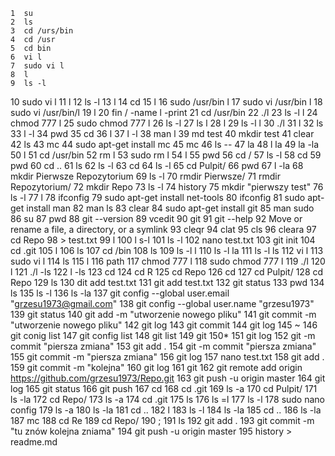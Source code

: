     1  su
    2  ls
    3  cd /urs/bin
    4  cd /usr
    5  cd bin
    6  vi l
    7  sudo vi l
    8  l
    9  ls -l
   10  sudo vi l
   11  l
   12  ls -l
   13  l
   14  cd
   15  l
   16  sudo /usr/bin l
   17  sudo vi /usr/bin l
   18  sudo vi /usr/bin/l
   19  l
   20  fin / -name l -print
   21  cd /usr/bin
   22  ./l
   23  ls -l l
   24  chmod 777 l
   25  sudo chmod 777 l
   26  ls -l
   27  ls l
   28  l
   29  ls -l l
   30  ./l
   31  l
   32  ls
   33  l -l
   34  pwd
   35  cd
   36  l
   37  l -l
   38  man l
   39  md test
   40  mkdir test
   41  clear
   42  ls
   43  mc
   44  sudo apt-get install mc 
   45  mc
   46  ls --
   47  la
   48  l la
   49  la -la
   50  l
   51  cd /usr/bin
   52  rm l
   53  sudo rm l
   54  l
   55  pwd
   56  cd /
   57  ls -l
   58  cd
   59  pwd
   60  cd ..
   61  ls
   62  ls -l
   63  cd
   64  ls -l
   65  cd Pulpit/
   66  pwd
   67  l -la
   68  mkdir Pierwsze Repozytorium
   69  ls -l
   70  rmdir Pierwsze/
   71  rmdir Repozytorium/
   72  mkdir Repo
   73  ls -l
   74  history
   75  mkdir "pierwszy test"
   76  ls -l
   77  l
   78  ifconfig
   79  sudo apt-get install net-tools
   80  ifconfig
   81  sudo apt-get install man
   82  man ls
   83  clear
   84  sudo apt-get install git
   85  man sudo
   86  su
   87  pwd
   88  git --version
   89  vcedit
   90  git
   91  git --help
   92  Move or rename a file, a directory, or a symlink
   93  cleqr
   94  clat
   95  cls
   96  cleara
   97  cd Repo
   98  > test.txt
   99  l
  100  l s-l
  101  ls -l
  102  nano test.txt 
  103  git init
  104  cd .git
  105  l
  106  ls
  107  cd /bin
  108  ls
  109  ls -l l
  110  ls -l la
  111  ls -l ls
  112  vi l
  113  sudo vi l
  114  ls
  115  l
  116  path
  117  chmod 777 l
  118  sudo chmod 777 l
  119  ./l
  120  l
  121  ./l -ls
  122  l -ls
  123  cd
  124  cd R
  125  cd Repo
  126  cd
  127  cd Pulpit/
  128  cd Repo
  129  ls
  130  dit add test.txt 
  131  git add test.txt 
  132  git status
  133  pwd
  134  ls
  135  ls -l
  136  ls -la
  137  git config --global user.email "grzesu1973@gmail.com"
  138  git config --global user.name "grzesu1973"
  139  git status
  140  git add -m "utworzenie nowego pliku"
  141  git commit -m "utworzenie nowego pliku"
  142  git log
  143  git commit
  144  git log
  145  ~
  146  git conig list
  147  git config list
  148  git list
  149  git 
  150* 
  151  git log
  152  git -m commit "piersza zmiana"
  153  git add .
  154  git -m commit "piersza zmiana"
  155  git commit -m "piersza zmiana"
  156  git log
  157  nano test.txt 
  158  git add .
  159  git commit -m "kolejna"
  160  git log
  161  git
  162  git remote add origin https://github.com/grzesu1973/Repo.git
  163  git push -u origin master
  164  git log
  165  git status
  166  git push
  167  cd
  168  cd .git
  169  ls -a
  170  cd Pulpit/
  171  ls -la
  172  cd Repo/
  173  ls -a
  174  cd .git
  175  ls
  176  ls =l
  177  ls -l
  178  sudo nano config
  179  ls -a
  180  ls -la
  181  cd ..
  182  l
  183  ls -l
  184  ls -la
  185  cd ..
  186  ls -la
  187  mc
  188  cd Re
  189  cd Repo/
  190  ;
  191  ls
  192  git add .
  193  git commit -m "tu znów kolejna zniama"
  194  git push -u origin master
  195  history > readme.md
